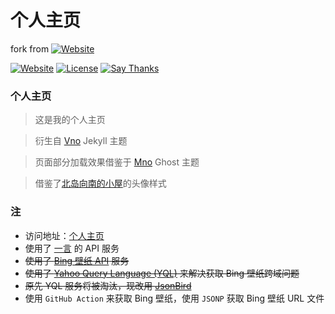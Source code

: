 # 个人主页
fork from [![Website](https://github.com/dmego/home.github.io)](dmego)

[![Website](https://img.shields.io/website-up-down-green-red/http/i.dmego.cn.svg)](http://i.dmego.cn/)
[![License](https://img.shields.io/github/license/dmego/home.github.io.svg)](/LICENSE)
[![Say Thanks](https://img.shields.io/badge/Say-Thanks!-1EAEDB.svg)](https://saythanks.io/to/dmego)

### 个人主页

>这是我的个人主页

>衍生自 [Vno](https://github.com/onevcat/vno-jekyll) Jekyll 主题

>页面部分加载效果借鉴于 [Mno](https://github.com/mcc108/mno) Ghost 主题

>借鉴了[北岛向南的小屋](https://javef.github.io/)的头像样式

### 注

- 访问地址：[个人主页](http://i.dmego.cn/)
- 使用了 [一言](http://hitokoto.cn/) 的 API 服务
- ~~使用了 [Bing 壁纸 API](https://github.com/xCss/bing/) 服务~~
- ~~使用了 [Yahoo Query Language (YQL)](https://developer.yahoo.com/yql/) 来解决获取 Bing 壁纸跨域问题~~
- ~~原先 YQL 服务将被淘汰，现改用 [JsonBird](https://bird.ioliu.cn/)~~
- 使用 `GitHub Action` 来获取 Bing 壁纸，使用 `JSONP` 获取 Bing 壁纸 URL 文件

